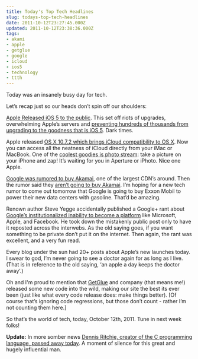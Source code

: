 ```yaml
---
title: Today's Top Tech Headlines
slug: todays-top-tech-headlines
date: 2011-10-12T23:27:45.000Z
updated: 2011-10-12T23:38:36.000Z
tags:
- akami
- apple
- getglue
- google
- icloud
- ios5
- technology
- ttth
---
```


Today was an insanely busy day for tech.

Let’s recap just so our heads don’t spin off our shoulders:

<a href="http://www.apple.com/ios/">Apple Released iOS 5 to the public</a>.  This set off riots of upgrades, overwhelming Apple’s servers and <a href="http://techcrunch.com/2011/10/12/apples-ios-5-error-3200-now-trending-worldwide/">preventing hundreds of thousands from upgrading to the goodness that is iOS 5</a>.  Dark times.

Apple released <a href="http://www.appleinsider.com/articles/11/10/12/apple_issues_mac_os_x_10_7_2_update_with_icloud_support.html">OS X 10.7.2 which brings iCloud compatibility to OS X</a>.  Now you can access all the neatness of iCloud directly from your iMac or MacBook.  One of the <a href="http://www.apple.com/icloud/features/photo-stream.html">coolest goodies is photo stream</a>:  take a picture on your iPhone and zap!  It’s waiting for you in Aperture or iPhoto.  Nice one Apple. 

<a href="http://www.reuters.com/article/2011/10/12/akamai-google-idUSN1E79B1TA20111012">Google was rumored to buy Akamai</a>, one of the largest CDN’s around.  Then the rumor said they <a href="http://www.bloomberg.com/news/2011-10-12/google-is-said-not-to-plan-akamai-takeover-after-report-raised-speculation.html">aren’t going to buy Akamai</a>.  I’m hoping for a new tech rumor to come out tomorrow that Google is going to buy Exxon Mobil to power their new data centers with gasoline.  That’d be amazing.

Renown author Steve Yegge accidentally published a Google+ rant about <a href="https://plus.google.com/112678702228711889851/posts/eVeouesvaVX">Google’s institutionalized inability to become a platform</a> like Microsoft, Apple, and Facebook.  He took down the mistakenly public post only to have it reposted across the interwebs.  As the old saying goes, if you want something to be private don’t put it on the internet.  Then again, the rant was excellent, and a very fun read.

Every blog under the sun had 20+ posts about Apple’s new launches today.  I swear to god, I’m never going to see a doctor again for as long as I live.  (That is in reference to the old saying, ‘an apple a day keeps the doctor away’.)

Oh and I'm proud to mention that <a href="http://getglue.com/">GetGlue</a> and company (that means me!) released some new code into the wild, making our site the best its ever been (just like what every code release does:  make things better).  [Of course that’s ignoring code regressions, but those don’t count - rather I’m not counting them here.]

So that’s the world of tech, today, October 12th, 2011.  Tune in next week folks!

<strong>Update:</strong>  In more somber news <a href="https://plus.google.com/u/0/101960720994009339267/posts/ENuEDDYfvKP?hl=en">Dennis Ritchie, creator of the C programming language, passed away today</a>.  A moment of silence for this great and hugely influential man.
